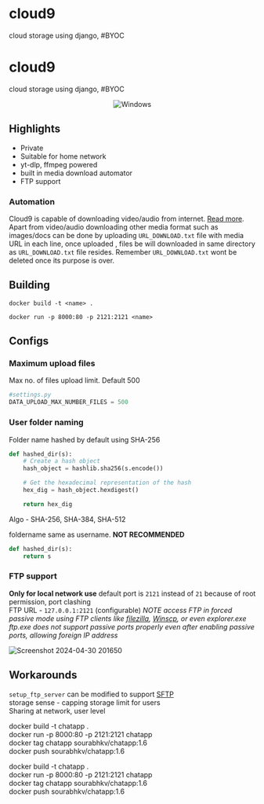 # cloud9
cloud storage using django, #BYOC

# cloud9
cloud storage using django, #BYOC
<p align="center">
<img alt="Windows" src="https://img.shields.io/badge/Windows-0078D6?style=flat&logo=windows&logoColor=white" ></a>
</a>
</p>

## Highlights
- Private
- Suitable for home network
- yt-dlp, ffmpeg powered
- built in media download automator
- FTP support

### Automation
Cloud9 is capable of downloading video/audio from internet. [Read more](https://github.com/yt-dlp/yt-dlp).<br>
Apart from video/audio downloading other media format such as images/docs can be done by uploading `URL_DOWNLOAD.txt` file with media URL in each line, once uploaded , files be will downloaded in same directory as `URL_DOWNLOAD.txt` file resides. Remember `URL_DOWNLOAD.txt` wont be deleted once its purpose is over.

## Building
```shell
docker build -t <name> .

docker run -p 8000:80 -p 2121:2121 <name>
```

## Configs
### Maximum upload files
Max no. of files upload limit. Default 500
```python
#settings.py
DATA_UPLOAD_MAX_NUMBER_FILES = 500
```

### User folder naming
Folder name hashed by default using SHA-256
```python
def hashed_dir(s):
    # Create a hash object
    hash_object = hashlib.sha256(s.encode())

    # Get the hexadecimal representation of the hash
    hex_dig = hash_object.hexdigest()

    return hex_dig
```
Algo - SHA-256, SHA-384, SHA-512

foldername same as username. **NOT RECOMMENDED**
```python
def hashed_dir(s):
    return s
```

### FTP support
**Only for local network use**
default port is `2121` instead of `21` because of root permission, port clashing<br>
FTP URL - `127.0.0.1:2121` (configurable)
*NOTE access FTP in forced passive mode using FTP clients like [filezilla](https://filezilla-project.org/), [Winscp](https://winscp.net/eng/download.php), or even explorer.exe<br>
ftp.exe does not support passive ports properly even after enabling passive ports, allowing foreign IP address*<br>

![Screenshot 2024-04-30 201650](https://github.com/sourabhkv/cloud9/assets/55890376/751cfe89-7928-4d10-a3ef-ed60e285067b)


## Workarounds
`setup_ftp_server` can be modified to support [SFTP](https://pyftpdlib.readthedocs.io/en/latest/tutorial.html#ftps-ftp-over-tls-ssl-server)<br>
storage sense - capping storage limit for users<br>
Sharing at network, user level

docker build -t chatapp .<br>
docker run -p 8000:80 -p 2121:2121 chatapp<br>
docker tag chatapp sourabhkv/chatapp:1.6<br>
docker push sourabhkv/chatapp:1.6


docker build -t chatapp .<br>
docker run -p 8000:80 -p 2121:2121 chatapp<br>
docker tag chatapp sourabhkv/chatapp:1.6<br>
docker push sourabhkv/chatapp:1.6
